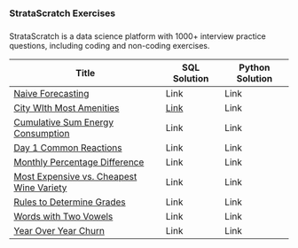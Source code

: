 ###  StrataScratch Exercises 

##### 
StrataScratch is a data science platform with 1000+ interview practice questions, including coding and non-coding exercises. 

| Title                                                                                                                                    | SQL Solution                                                                                                      | Python Solution |
| ---------------------------------------------------------------------------------------------------------------------------------------- | ----------------------------------------------------------------------------------------------------------------- | --------------- |
| [Naive Forecasting](https://platform.stratascratch.com/coding/10313-naive-forecasting?code_type=1)                                       | Link                                                                                                              | Link            |
| [City WIth Most Amenities](https://platform.stratascratch.com/coding/9633-city-with-most-amenities?code_type=1)                          | [Link](https://github.com/mcmitchell32/StrataScratch-PostgreSQL-Pandas-/blob/main/City%20With%20Most%20Amenities) | Link            |
| [Cumulative Sum Energy Consumption](https://platform.stratascratch.com/coding/10084-cum-sum-energy-consumption?code_type=1)              | Link                                                                                                              | Link            |
| [Day 1 Common Reactions](https://platform.stratascratch.com/coding/9773-day-1-common-reactions?code_type=1)                              | Link                                                                                                              | Link            |
| [Monthly Percentage Difference](https://platform.stratascratch.com/coding/10319-monthly-percentage-difference?code_type=1)               | Link                                                                                                              | Link            |
| [Most Expensive vs. Cheapest Wine Variety](https://platform.stratascratch.com/coding/10041-most-expensive-and-cheapest-wine?code_type=1) | Link                                                                                                              | Link            |
| [Rules to Determine Grades](https://platform.stratascratch.com/coding/9700-rules-to-determine-grades?code_type=1)                        | Link                                                                                                              | Link            |
| [Words with Two Vowels](https://platform.stratascratch.com/coding/9794-words-with-two-vowels?code_type=1)                                | Link                                                                                                              | Link            |
| [Year Over Year Churn](https://platform.stratascratch.com/coding/10017-year-over-year-churn?code_type=1)                                 | Link                                                                                                              | Link            |
